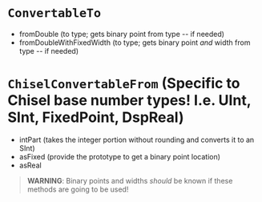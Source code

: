 # `ConvertableTo`
* fromDouble (to type; gets binary point from type -- if needed)
* fromDoubleWithFixedWidth (to type; gets binary point *and* width from type -- if needed)

# `ChiselConvertableFrom` (Specific to Chisel base number types! I.e. UInt, SInt, FixedPoint, DspReal)
* intPart (takes the integer portion without rounding and converts it to an SInt)
* asFixed (provide the prototype to get a binary point location)
* asReal

> **WARNING**: Binary points and widths *should* be known if these methods are going to be used!
